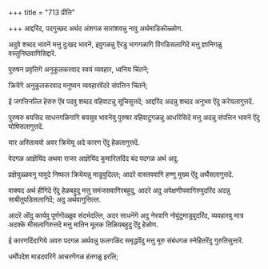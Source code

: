 +++
title = "713 प्रीति"

+++
आद्दरिंद, पदगुच्छद अर्थद अंशगळ सारांशवन्नु नावु अर्थमाडिकॊळ्ळोण.

अदुवे शब्दद भावनॆ मत्तु दुःखद भावनॆ, इवुगळन्नु ऎरडु भागगळागि विंगडिसलागिदॆ मत्तु ज्ञानिगळु वस्तुनिष्ठवागिसिद्दारॆ.

पुरुषन प्रवृत्तिगॆ अनुकूलकरवाद स्वयं व्यवहार, ध्वनिय चिंतनॆ;

क्रियॆगॆ अनुकूलकरवाद मनुष्यन व्यवहारवॆंदरॆ संपत्तिन चिंतनॆ;

ई जगत्तिनल्लि हॆसरु ऎंब पदवु शब्दद वहिवाटन्नु सूचिसुत्तदॆ; आद्दरिंद अदन्नु शब्दद अनुभव ऎंदु करॆयलागुत्तदॆ.

पुरुषरु बयसिद साधनगळिगागि बयसुव भावनॆयु पुरुषर वहिवाटुगळन्नु आधरिसिदॆ मत्तु अदन्नु संपत्तिन भावनॆ ऎंदु घोषिसलागुत्तदॆ.

यार अस्तित्ववो अवर क्रियॆयू अदे कारण ऎंदु हेळलागुत्तदॆ.

वेदगळ आज्ञॆयिंद अथवा राजर आज्ञॆयिंद कुमारिलदिंद बंद पदगळ अर्थ अदु.

प्रज्ञॆयुळ्ळवनु यावुदे निष्फल क्रियॆयन्नु माडुवुदिल्ल; आदरॆ वास्तववागि हण्णु मुख्य ऎंदु अर्थैसलागुत्तदॆ.

वाक्यद अर्थ हीगिदॆ ऎंदु हेळबहुदु मत्तु समंजसवागिरबहुदु, आदरॆ अदु अपेक्षणीयवागिरुवुदरिंद अदन्नु साबीतुपडिसलागिदॆ; अदु अर्थवागुत्तिल्ल.

आदरॆ ऒंदु कार्यवु पूर्णगॊळ्ळुव संदर्भदल्लि, अदर साधनॆगॆ अदु नेरवागि नोवुंटुमाडुवुदरिंद, व्यवहारवु मात्र अदक्कॆ मीसलागिरुत्तदॆ मत्तु मातिन मूलक तिळियबहुदु ऎंदु हेळोण.

ई कारणदिंदागिये अवरु पदगळ अर्थवन्नु फलगळिंद समृद्धवॆंदु मत्तु मूरु संबंधगळ स्नेहितरॆंदु गुरुतिसुत्तारॆ.

धर्मोपदेश माडदवरिगॆ आचरणॆगळ हंतगळु इरलि;

